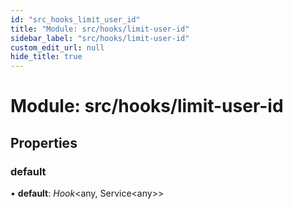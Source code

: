 ```yaml
---
id: "src_hooks_limit_user_id"
title: "Module: src/hooks/limit-user-id"
sidebar_label: "src/hooks/limit-user-id"
custom_edit_url: null
hide_title: true
---
```


# Module: src/hooks/limit-user-id

## Properties

### default

• **default**: *Hook*<any, Service<any\>\>
